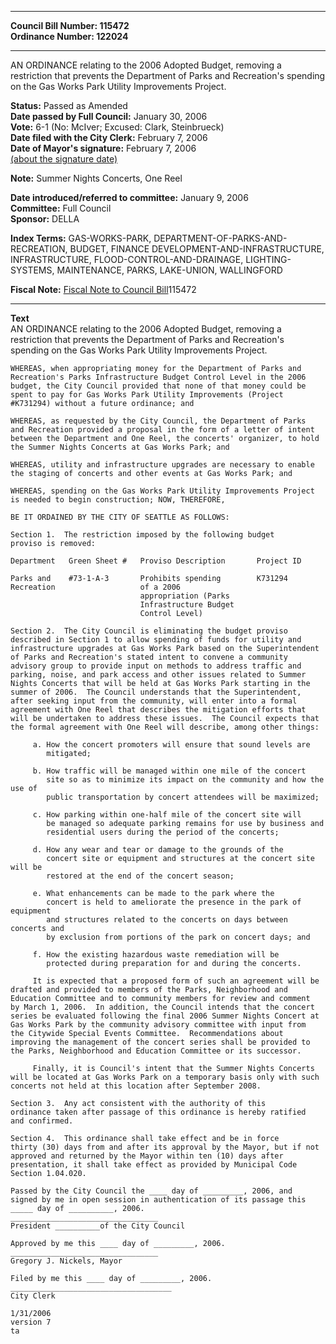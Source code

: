 * * * * *  
  
**Council Bill Number: [](#h0)[](#h2)115472**   
**Ordinance Number: 122024**  
  
* * * * *  
  
AN ORDINANCE relating to the 2006 Adopted Budget, removing a restriction that prevents the Department of Parks and Recreation's spending on the Gas Works Park Utility Improvements Project.  
  
**Status:** Passed as Amended   
**Date passed by Full Council:** January 30, 2006   
**Vote:** 6-1 (No: McIver; Excused: Clark, Steinbrueck)   
**Date filed with the City Clerk:** February 7, 2006   
**Date of Mayor's signature:** February 7, 2006   
[(about the signature date)](/~public/approvaldate.htm)   
  
**Note:** Summer Nights Concerts, One Reel  
  
  
**Date introduced/referred to committee:** January 9, 2006   
**Committee:** Full Council   
**Sponsor:** DELLA   
  
**Index Terms:** GAS-WORKS-PARK, DEPARTMENT-OF-PARKS-AND-RECREATION, BUDGET, FINANCE DEVELOPMENT-AND-INFRASTRUCTURE, INFRASTRUCTURE, FLOOD-CONTROL-AND-DRAINAGE, LIGHTING-SYSTEMS, MAINTENANCE, PARKS, LAKE-UNION, WALLINGFORD  
  
**Fiscal Note:** [Fiscal Note to Council Bill](http://clerk.seattle.gov/~public/fnote/115472.htm)[](#h1)[](#h3)115472  
  
* * * * *  
  
**Text**  
    AN ORDINANCE relating to the 2006 Adopted Budget, removing a  
    restriction that prevents the Department of Parks and Recreation's  
    spending on the Gas Works Park Utility Improvements Project.  
  
    WHEREAS, when appropriating money for the Department of Parks and  
    Recreation's Parks Infrastructure Budget Control Level in the 2006  
    budget, the City Council provided that none of that money could be  
    spent to pay for Gas Works Park Utility Improvements (Project  
    #K731294) without a future ordinance; and  
  
    WHEREAS, as requested by the City Council, the Department of Parks  
    and Recreation provided a proposal in the form of a letter of intent  
    between the Department and One Reel, the concerts' organizer, to hold  
    the Summer Nights Concerts at Gas Works Park; and  
  
    WHEREAS, utility and infrastructure upgrades are necessary to enable  
    the staging of concerts and other events at Gas Works Park; and  
  
    WHEREAS, spending on the Gas Works Park Utility Improvements Project  
    is needed to begin construction; NOW, THEREFORE,  
  
    BE IT ORDAINED BY THE CITY OF SEATTLE AS FOLLOWS:  
  
    Section 1.  The restriction imposed by the following budget  
    proviso is removed:  
  
    Department   Green Sheet #   Proviso Description       Project ID  
  
    Parks and    #73-1-A-3       Prohibits spending        K731294  
    Recreation                   of a 2006  
                                 appropriation (Parks  
                                 Infrastructure Budget  
                                 Control Level)  
  
    Section 2.  The City Council is eliminating the budget proviso  
    described in Section 1 to allow spending of funds for utility and  
    infrastructure upgrades at Gas Works Park based on the Superintendent  
    of Parks and Recreation's stated intent to convene a community  
    advisory group to provide input on methods to address traffic and  
    parking, noise, and park access and other issues related to Summer  
    Nights Concerts that will be held at Gas Works Park starting in the  
    summer of 2006.  The Council understands that the Superintendent,  
    after seeking input from the community, will enter into a formal  
    agreement with One Reel that describes the mitigation efforts that  
    will be undertaken to address these issues.  The Council expects that  
    the formal agreement with One Reel will describe, among other things:  
  
         a. How the concert promoters will ensure that sound levels are  
            mitigated;  
  
         b. How traffic will be managed within one mile of the concert  
            site so as to minimize its impact on the community and how the use of  
            public transportation by concert attendees will be maximized;  
  
         c. How parking within one-half mile of the concert site will  
            be managed so adequate parking remains for use by business and  
            residential users during the period of the concerts;  
  
         d. How any wear and tear or damage to the grounds of the  
            concert site or equipment and structures at the concert site will be  
            restored at the end of the concert season;  
  
         e. What enhancements can be made to the park where the  
            concert is held to ameliorate the presence in the park of equipment  
            and structures related to the concerts on days between concerts and  
            by exclusion from portions of the park on concert days; and  
  
         f. How the existing hazardous waste remediation will be  
            protected during preparation for and during the concerts.  
  
         It is expected that a proposed form of such an agreement will be  
    drafted and provided to members of the Parks, Neighborhood and  
    Education Committee and to community members for review and comment  
    by March 1, 2006.  In addition, the Council intends that the concert  
    series be evaluated following the final 2006 Summer Nights Concert at  
    Gas Works Park by the community advisory committee with input from  
    the Citywide Special Events Committee.  Recommendations about  
    improving the management of the concert series shall be provided to  
    the Parks, Neighborhood and Education Committee or its successor.  
  
         Finally, it is Council's intent that the Summer Nights Concerts  
    will be located at Gas Works Park on a temporary basis only with such  
    concerts not held at this location after September 2008.  
  
    Section 3.  Any act consistent with the authority of this  
    ordinance taken after passage of this ordinance is hereby ratified  
    and confirmed.  
  
    Section 4.  This ordinance shall take effect and be in force  
    thirty (30) days from and after its approval by the Mayor, but if not  
    approved and returned by the Mayor within ten (10) days after  
    presentation, it shall take effect as provided by Municipal Code  
    Section 1.04.020.  
  
    Passed by the City Council the ____ day of _________, 2006, and  
    signed by me in open session in authentication of its passage this  
    _____ day of __________, 2006.  
    _________________________________  
    President __________of the City Council  
  
    Approved by me this ____ day of _________, 2006.  
    _________________________________  
    Gregory J. Nickels, Mayor  
  
    Filed by me this ____ day of _________, 2006.  
    ____________________________________  
    City Clerk  
  
    1/31/2006  
    version 7  
    ta  
